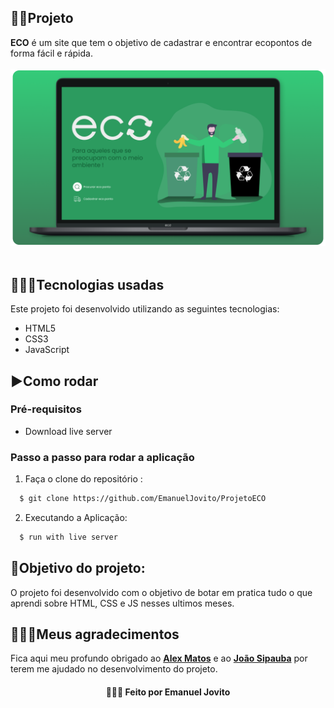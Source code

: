 ## 👨‍🏫Projeto
**ECO** é um site que tem o objetivo de cadastrar e encontrar ecopontos de forma fácil e rápida.
<br />
<br />
<img src="https://github.com/EmanuelJovito/ProjetoECO/blob/main/.github/template.png">
<br />
<br />

## 👨🏻‍💻Tecnologias usadas
Este projeto foi desenvolvido utilizando as seguintes tecnologias:
  * HTML5
  * CSS3
  * JavaScript

## ▶️Como rodar
  ### **Pré-requisitos**
  - Download live server
  
 ### **Passo a passo para rodar a aplicação**  
1. Faça o clone do repositório :

```sh
  $ git clone https://github.com/EmanuelJovito/ProjetoECO
```

2. Executando a Aplicação:

```sh
  $ run with live server
```
  
## 🚀Objetivo do projeto:
O projeto foi desenvolvido com o objetivo de botar em pratica tudo o que aprendi sobre HTML, CSS e JS nesses ultimos meses.

## 👨🏻‍🚀Meus agradecimentos
Fica aqui meu profundo obrigado ao **[Alex Matos](https://github.com/alex08g)** e ao **[João Sipauba](https://github.com/JoaoSipauba)** por terem me ajudado no desenvolvimento do projeto.

<h4 align="center">
    👨🏻‍🚀 Feito por Emanuel Jovito
</h4>
